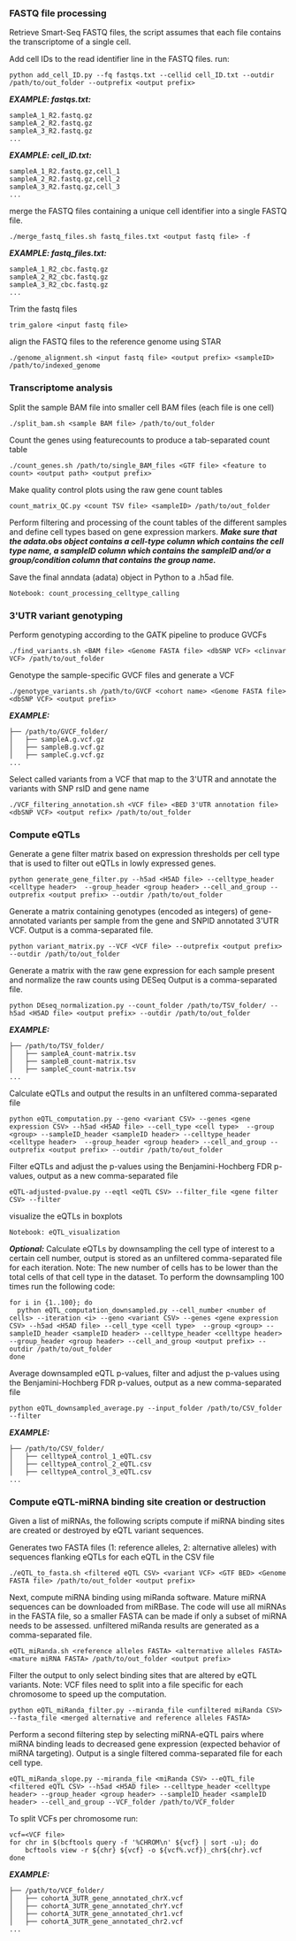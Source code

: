 ### FASTQ file processing

Retrieve Smart-Seq FASTQ files, the script assumes that each file contains the transcriptome of a single cell.

Add cell IDs to the read identifier line in the FASTQ files.
run:
```
python add_cell_ID.py --fq fastqs.txt --cellid cell_ID.txt --outdir /path/to/out_folder --outprefix <output prefix>
```
**_EXAMPLE: fastqs.txt:_**
```
sampleA_1_R2.fastq.gz
sampleA_2_R2.fastq.gz
sampleA_3_R2.fastq.gz
...
```
**_EXAMPLE: cell_ID.txt:_**
```
sampleA_1_R2.fastq.gz,cell_1
sampleA_2_R2.fastq.gz,cell_2
sampleA_3_R2.fastq.gz,cell_3
...
```

merge the FASTQ files containing a unique cell identifier into a single FASTQ file.
```
./merge_fastq_files.sh fastq_files.txt <output fastq file> -f
```
**_EXAMPLE: fastq_files.txt:_**
```
sampleA_1_R2_cbc.fastq.gz
sampleA_2_R2_cbc.fastq.gz
sampleA_3_R2_cbc.fastq.gz
...
```

Trim the fastq files
```
trim_galore <input fastq file>
```

align the FASTQ files to the reference genome using STAR
```
./genome_alignment.sh <input fastq file> <output prefix> <sampleID> /path/to/indexed_genome
```

### Transcriptome analysis
Split the sample BAM file into smaller cell BAM files (each file is one cell)
```
./split_bam.sh <sample BAM file> /path/to/out_folder
```

Count the genes using featurecounts to produce a tab-separated count table
```
./count_genes.sh /path/to/single_BAM_files <GTF file> <feature to count> <output path> <output prefix>
```

Make quality control plots using the raw gene count tables
```
count_matrix_QC.py <count TSV file> <sampleID> /path/to/out_folder
```

Perform filtering and processing of the count tables of the different samples and define cell types based on gene expression markers.
***Make sure that the adata.obs object contains a cell-type column which contains the cell type name, a sampleID column which contains the sampleID and/or a group/condition column 
that contains the group name.***

Save the final anndata (adata) object in Python to a .h5ad file. 
```
Notebook: count_processing_celltype_calling
```

### 3'UTR variant genotyping
Perform genotyping according to the GATK pipeline to produce GVCFs
```
./find_variants.sh <BAM file> <Genome FASTA file> <dbSNP VCF> <clinvar VCF> /path/to/out_folder
```
Genotype the sample-specific GVCF files and generate a VCF
```
./genotype_variants.sh /path/to/GVCF <cohort name> <Genome FASTA file> <dbSNP VCF> <output prefix>
```
**_EXAMPLE:_**
```
├── /path/to/GVCF_folder/
│   ├── sampleA.g.vcf.gz
│   ├── sampleB.g.vcf.gz
│   ├── sampleC.g.vcf.gz
...
```

Select called variants from a VCF that map to the 3'UTR and annotate the variants with SNP rsID and gene name
```
./VCF_filtering_annotation.sh <VCF file> <BED 3'UTR annotation file> <dbSNP VCF> <output refix> /path/to/out_folder
```

### Compute eQTLs

Generate a gene filter matrix based on expression thresholds per cell type that is used to filter out eQTLs in lowly expressed genes.
```
python generate_gene_filter.py --h5ad <H5AD file> --celltype_header <celltype header>  --group_header <group header> --cell_and_group --outprefix <output prefix> --outdir /path/to/out_folder
```

Generate a matrix containing genotypes (encoded as integers) of gene-annotated variants per sample from the gene and SNPID annotated 3'UTR VCF.
Output is a comma-separated file.
```
python variant_matrix.py --VCF <VCF file> --outprefix <output prefix> --outdir /path/to/out_folder
```

Generate a matrix with the raw gene expression for each sample present and normalize the raw counts using DESeq
Output is a comma-separated file.
```
python DEseq_normalization.py --count_folder /path/to/TSV_folder/ --h5ad <H5AD file> <output prefix> --outdir /path/to/out_folder
```
**_EXAMPLE:_**
```
├── /path/to/TSV_folder/
│   ├── sampleA_count-matrix.tsv
│   ├── sampleB_count-matrix.tsv
│   ├── sampleC_count-matrix.tsv
...
```

Calculate eQTLs and output the results in an unfiltered comma-separated file
```
python eQTL_computation.py --geno <variant CSV> --genes <gene expression CSV> --h5ad <H5AD file> --cell_type <cell type>  --group <group> --sampleID_header <sampleID header> --celltype_header <celltype header>  --group_header <group header> --cell_and_group --outprefix <output prefix> --outdir /path/to/out_folder   
```

Filter eQTLs and adjust the p-values using the Benjamini-Hochberg FDR p-values, output as a new comma-separated file
```
eQTL-adjusted-pvalue.py --eqtl <eQTL CSV> --filter_file <gene filter CSV> --filter
```

visualize the eQTLs in boxplots
```
Notebook: eQTL_visualization
```

**_Optional:_**
Calculate eQTLs by downsampling the cell type of interest to a certain cell number, output is stored as an unfiltered comma-separated file for each iteration.
Note: The new number of cells has to be lower than the total cells of that cell type in the dataset.
To perform the downsampling 100 times run the following code:
```
for i in {1..100}; do
  python eQTL_computation_downsampled.py --cell_number <number of cells> --iteration <i> --geno <variant CSV> --genes <gene expression CSV> --h5ad <H5AD file> --cell_type <cell type>  --group <group> --sampleID_header <sampleID header> --celltype_header <celltype header>  --group_header <group header> --cell_and_group <output prefix> --outdir /path/to/out_folder
done
```

Average downsampled eQTL p-values, filter and adjust the p-values using the Benjamini-Hochberg FDR p-values, output as a new comma-separated file
```
python eQTL_downsampled_average.py --input_folder /path/to/CSV_folder --filter
```
**_EXAMPLE:_**
```
├── /path/to/CSV_folder/
│   ├── celltypeA_control_1_eQTL.csv
│   ├── celltypeA_control_2_eQTL.csv
│   ├── celltypeA_control_3_eQTL.csv
...
```

### Compute eQTL-miRNA binding site creation or destruction
Given a list of miRNAs, the following scripts compute if miRNA binding sites are created or destroyed by eQTL variant sequences.

Generates two FASTA files (1: reference alleles, 2: alternative alleles) with sequences flanking eQTLs for each eQTL in the CSV file
```
./eQTL_to_fasta.sh <filtered eQTL CSV> <variant VCF> <GTF BED> <Genome FASTA file> /path/to/out_folder <output prefix>
```

Next, compute miRNA binding using miRanda software. 
Mature miRNA sequences can be downloaded from miRBase. The code will use all miRNAs in the FASTA file, so a smaller FASTA can be made if only a subset of miRNA needs to be assessed.
unfiltered miRanda results are generated as a comma-separated file.
```
eQTL_miRanda.sh <reference alleles FASTA> <alternative alleles FASTA> <mature miRNA FASTA> /path/to/out_folder <output prefix>
```

Filter the output to only select binding sites that are altered by eQTL variants.
Note: VCF files need to split into a file specific for each chromosome to speed up the computation.
```
python eQTL_miRanda_filter.py --miranda_file <unfiltered miRanda CSV> --fasta_file <merged alternative and reference alleles FASTA>
```

Perform a second filtering step by selecting miRNA-eQTL pairs where miRNA binding leads to decreased gene expression (expected behavior of miRNA targeting).
Output is a single filtered comma-separated file for each cell type.
```
eQTL_miRanda_slope.py --miranda_file <miRanda CSV> --eQTL_file <filtered eQTL CSV> --h5ad <H5AD file> --celltype_header <celltype header> --group_header <group header> --sampleID_header <sampleID header> --cell_and_group --VCF_folder /path/to/VCF_folder
```

To split VCFs per chromosome run:
```
vcf=<VCF file>
for chr in $(bcftools query -f '%CHROM\n' ${vcf} | sort -u); do
    bcftools view -r ${chr} ${vcf} -o ${vcf%.vcf})_chr${chr}.vcf
done
```
**_EXAMPLE:_**
```
├── /path/to/VCF_folder/
│   ├── cohortA_3UTR_gene_annotated_chrX.vcf
│   ├── cohortA_3UTR_gene_annotated_chrY.vcf
│   ├── cohortA_3UTR_gene_annotated_chr1.vcf
│   ├── cohortA_3UTR_gene_annotated_chr2.vcf
...
```
